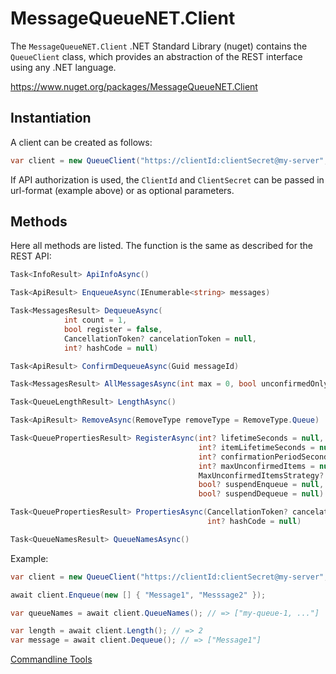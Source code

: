 # MessageQueueNET.Client

The `MessageQueueNET.Client` .NET Standard Library (nuget) contains the `QueueClient` class, which provides an abstraction of the REST interface using any .NET language.

https://www.nuget.org/packages/MessageQueueNET.Client

## Instantiation

A client can be created as follows:

```csharp
var client = new QueueClient("https://clientId:clientSecret@my-server", "my-queue-1");
```

If API authorization is used, the `ClientId` and `ClientSecret` can be passed in url-format (example above) or as optional parameters.

## Methods

Here all methods are listed. The function is the same as described for the REST API:

```csharp
Task<InfoResult> ApiInfoAsync()
```

```csharp
Task<ApiResult> EnqueueAsync(IEnumerable<string> messages)
```

```csharp
Task<MessagesResult> DequeueAsync(
            int count = 1, 
            bool register = false,
            CancellationToken? cancelationToken = null,
            int? hashCode = null)
```

```csharp
Task<ApiResult> ConfirmDequeueAsync(Guid messageId)
```

```csharp
Task<MessagesResult> AllMessagesAsync(int max = 0, bool unconfirmedOnly = false)
```

```csharp
Task<QueueLengthResult> LengthAsync()
```

```csharp
Task<ApiResult> RemoveAsync(RemoveType removeType = RemoveType.Queue)
```

```csharp
Task<QueuePropertiesResult> RegisterAsync(int? lifetimeSeconds = null,
                                          int? itemLifetimeSeconds = null,
                                          int? confirmationPeriodSeconds = null,
                                          int? maxUnconfirmedItems = null,
                                          MaxUnconfirmedItemsStrategy? maxUnconfirmedItemsStrategy = null,
                                          bool? suspendEnqueue = null,
                                          bool? suspendDequeue = null)
```

```csharp
Task<QueuePropertiesResult> PropertiesAsync(CancellationToken? cancelationToken = null,
                                            int? hashCode = null)
```

```csharp
Task<QueueNamesResult> QueueNamesAsync()
```

Example:

```csharp
var client = new QueueClient("https://clientId:clientSecret@my-server", "my-queue-1");

await client.Enqueue(new [] { "Message1", "Messsage2" });

var queueNames = await client.QueueNames(); // => ["my-queue-1, ..."]

var length = await client.Length(); // => 2
var message = await client.Dequeue(); // => ["Message1"]
```


[Commandline Tools](../console/tools_en.md)
